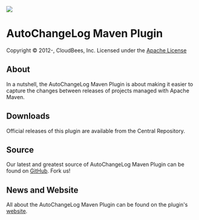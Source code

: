 [![][CloudBeesLogo]][website]

AutoChangeLog Maven Plugin
==========================

Copyright &copy; 2012-, CloudBees, Inc. Licensed under the [Apache License]

About
-----

In a nutshell, the AutoChangeLog Maven Plugin is about making it easier to capture the changes between releases of projects managed with Apache Maven.

Downloads
---------

Official releases of this plugin are available from the Central Repository.

Source
------

Our latest and greatest source of AutoChangeLog Maven Plugin can be found on [GitHub]. Fork us!

News and Website
----------------

All about the AutoChangeLog Maven Plugin can be found on the plugin's [website].

[CloudBeesLogo]: http://www.cloudbees.com/sites/all/themes/custom/cloudbees_zen/logo-color.png
[website]: http://cloudbees.github.com/autochangelog-maven-plugin/
[Apache License]: http://www.apache.org/licenses/LICENSE-2.0
[GitHub]: https://github.com/jenkinsci/jenkins
